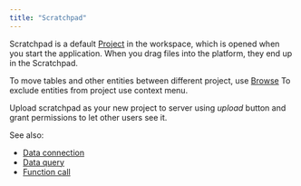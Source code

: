 ```yaml
---
title: "Scratchpad"
---
```


Scratchpad is a default [Project](../concepts/project/project.md) in the workspace, which is opened when you start the application. When you
drag files into the platform, they end up in the Scratchpad.

To move tables and other entities between different project, use [Browse](../navigation/views/browse.md)
To exclude entities from project use context menu.

Upload scratchpad as your new project to server using _upload_ button and grant permissions to let other users see it.

See also:

* [Data connection](../../access/access.md#data-connection)
* [Data query](../../access/access.md#data-query)
* [Function call](../concepts/functions/function-call.md)
